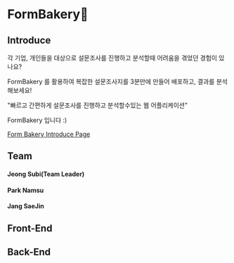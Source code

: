 # FormBakery🍞

## Introduce

각 기업, 개인들을 대상으로 설문조사를 진행하고 분석할때 어려움을 겪었던 경험이 있나요?

FormBakery 를 활용하여 복잡한 설문조사지를 3분만에 만들어 배포하고, 결과를 분석해보세요!

"빠르고 간편하게 설문조사를 진행하고 분석할수있는 웹 어플리케이션"

FormBakery 입니다 :)

[Form Bakery Introduce Page](https://github.com/codestates/FormBakery/wiki)

## Team

#### Jeong Subi(Team Leader)

#### Park Namsu

#### Jang SaeJin

## Front-End

## Back-End
